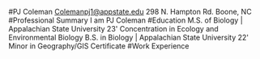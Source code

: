 #PJ Coleman
Colemanpj1@appstate.edu
298 N. Hampton Rd. Boone, NC
#Professional Summary
I am PJ Coleman
#Education
M.S. of Biology | Appalachian State University 23'
Concentration in Ecology and Environmental Biology
B.S. in Biology | Appalachian State University 22'
Minor in Geography/GIS Certificate
#Work Experience
